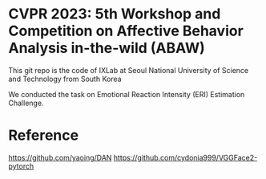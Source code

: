 # CVPR 2023: 5th Workshop and Competition on Affective Behavior Analysis in-the-wild (ABAW)

This git repo is the code of IXLab at Seoul National University of Science and Technology from South Korea

We conducted the task on Emotional Reaction Intensity (ERI) Estimation Challenge.

# Reference
https://github.com/yaoing/DAN
https://github.com/cydonia999/VGGFace2-pytorch
